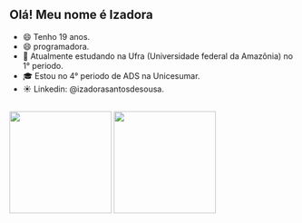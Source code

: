 ## Olá! Meu nome é Izadora

- 😄 Tenho 19 anos.
- 😄 programadora.
- 🌱 Atualmente estudando na Ufra (Universidade federal da Amazônia) no 1° periodo.
- 🎓 Estou no 4° periodo de ADS na Unicesumar.
- ☀️ Linkedin: @izadorasantosdesousa.
<br/>
<div>
    <img height="180em" src="https://github-readme-stats-ten-gilt.vercel.app/api?username=izadorasantos922&show_icons=true&theme=dracula&count_private=true">
    <img height="180em" src="https://github-readme-stats-ten-gilt.vercel.app/api/top-langs/?username=izadorasantos922&layout=compact&theme=dracula">
</div>

  
  
